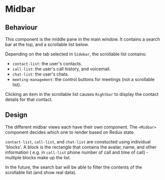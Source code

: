 # Midbar

## Behaviour

This component is the middle pane in the main window.
It contains a search bar at the top, and a scrollable list below.

Depending on the tab selected in `Sidebar`, the scrollable list contains:

- `contact-list`: the user's contacts.
- `call-list`: the user's call history, and voicemail.
- `chat-list`: the user's chats.
- `meeting-management`: the control buttons for meetings (not a scrollable list).

Clicking an item in the scrollable list causes `Rightbar` to display the contact details for that contact.

## Design

The different midbar views each have their own component. The `<Midbar>` component decides which one to render based on Redux state.

`contact-list`, `call-list`, and `chat-list` are constucted using individual 'blocks'. A block is the rectangle that contains the avatar, name, and other information ( e.g. in `call-list` phone number of call and time of call) - multiple blocks make up the list.

In the future, the search bar will be able to filter the contents of the scrollable list (and show real data).
